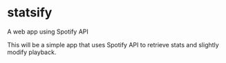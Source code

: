 # statsify

A web app using Spotify API

This will be a simple app that uses Spotify API to retrieve stats and slightly modify playback.

